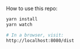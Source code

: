 
How to use this repo:

```bash
yarn install
yarn watch

# In a browser, visit:
http://localhost:8080/dist
```
